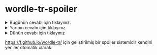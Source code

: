 # wordle-tr-spoiler

<details>
  <summary>Bugünün cevabı için tıklayınız.</summary>
  <br>
    <b> ponza </b>
</details>

<details>
  <summary>Yarının cevabı için tıklayınız</summary>
  <br>
   <b> leğen </b>
</details>

<details>
  <summary>Dünün cevabı için tıklayınız </summary>
  <br>
  <b> yanay </b>
</details>

https://f.github.io/wordle-tr/ için geliştirilmiş bir spoiler sistemidir kendini yeniler otomatik olarak.

